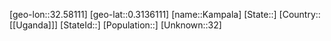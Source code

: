 ﻿---
location: [0.3136111,32.58111]
type: City
tags:
- geo/City


SpocWebEntityId: 35950
isDeleted: false
confidential: public

---
[geo-lon::32.58111]
[geo-lat::0.3136111]
[name::Kampala]
[State::]
[Country::[[Uganda]]]
[StateId::]
[Population::]
[Unknown::32]

